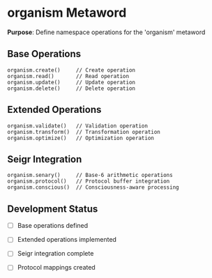 # organism Metaword

**Purpose**: Define namespace operations for the 'organism' metaword

## Base Operations

```hyphos
organism.create()     // Create operation
organism.read()       // Read operation  
organism.update()     // Update operation
organism.delete()     // Delete operation
```

## Extended Operations

```hyphos
organism.validate()   // Validation operation
organism.transform()  // Transformation operation
organism.optimize()   // Optimization operation
```

## Seigr Integration

```hyphos
organism.senary()     // Base-6 arithmetic operations
organism.protocol()   // Protocol buffer integration
organism.conscious()  // Consciousness-aware processing
```

## Development Status

- [ ] Base operations defined
- [ ] Extended operations implemented  
- [ ] Seigr integration complete
- [ ] Protocol mappings created

